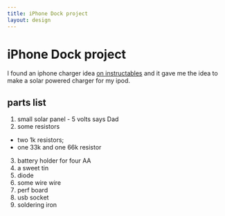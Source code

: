 ```yaml
---
title: iPhone Dock project
layout: design
---
```


# iPhone Dock project

I found an iphone charger idea [on instructables](http://www.instructables.com/id/Altoids-USB-BatterySolar-charger-for-iPhone-and-i/)
and it gave me the idea to make a solar powered charger for my ipod.

## parts list

 1. small solar panel - 5 volts says Dad
 2. some resistors
  *  two 1k resistors;
  *  one 33k and one 66k resistor
 3. battery holder for four AA
 4. a sweet tin
 5. diode
 6. some wire wire
 7. perf board
 8. usb socket
 9. soldering iron


